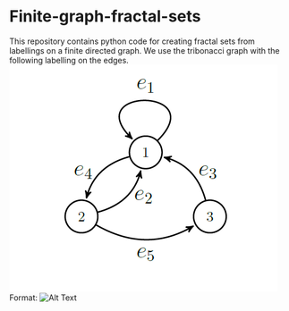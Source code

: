 # Finite-graph-fractal-sets
This repository contains python code for creating fractal sets from labellings on a finite directed graph.
We use the tribonacci graph with the following labelling on the edges.
![GitHub Logo](graph.png)
Format: ![Alt Text](url)

